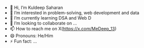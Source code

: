 - 👋 Hi, I’m Kuldeep Saharan
- 👀 I’m interested in problem-solving, web development and data
- 🌱 I’m currently learning DSA and Web D
- 💞️ I’m looking to collaborate on ...
- 📫 How to reach me on X(https://x.com/MeDeep_13)
- 😄 Pronouns: He/Him
- ⚡ Fun fact: ...

<!---
MeDeep13/MeDeep13 is a ✨ special ✨ repository because its `README.md` (this file) appears on your GitHub profile.
You can click the Preview link to take a look at your changes.
--->
